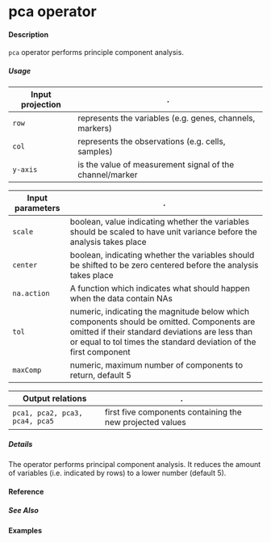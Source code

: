 # pca operator

#### Description
`pca` operator performs principle component analysis.

##### Usage
Input projection|.
---|---
`row`   | represents the variables (e.g. genes, channels, markers)
`col`   | represents the observations (e.g. cells, samples) 
`y-axis`| is the value of measurement signal of the channel/marker


Input parameters|.
---|---
`scale`   | boolean, value indicating whether the variables should be scaled to have unit variance before the analysis takes place
`center`   | boolean, indicating whether the variables should be shifted to be zero centered before the analysis takes place
`na.action`| A function which indicates what should happen when the data contain NAs
`tol`| numeric, indicating the magnitude below which components should be omitted. Components are omitted if their standard deviations are less than or equal to tol times the standard deviation of the first component
`maxComp`| numeric, maximum number of components to return, default 5


Output relations|.
---|---
`pca1, pca2, pca3, pca4, pca5`| first five components containing the new projected values


##### Details
The operator performs principal component analysis. It reduces the amount of variables (i.e. indicated by rows) to a lower number (default 5).


#### Reference

##### See Also


#### Examples
